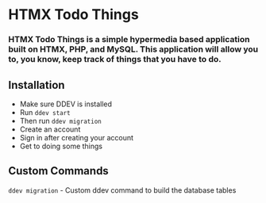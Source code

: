 # HTMX Todo Things
### HTMX Todo Things is a simple hypermedia based application built on HTMX, PHP, and MySQL. This application will allow you to, you know, keep track of things that you have to do. 

## Installation

- Make sure DDEV is installed
- Run `ddev start`
- Then run `ddev migration`
- Create an account
- Sign in after creating your account
- Get to doing some things

## Custom Commands

`ddev migration` - Custom ddev command to build the database tables
